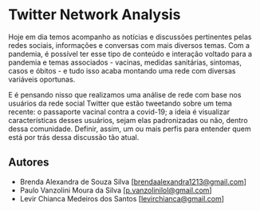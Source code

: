 # Twitter Network Analysis

Hoje em dia temos acompanho as notícias e discussões pertinentes pelas redes sociais, informações e conversas com mais diversos temas. Com a pandemia, é possível ter esse tipo de conteúdo e interação voltado para a pandemia e temas associados - vacinas, medidas sanitárias, sintomas, casos e óbitos - e tudo isso acaba montando uma rede com diversas variáveis oportunas.

E é pensando nisso que realizamos uma análise de rede com base nos usuários da rede social Twitter que estão tweetando sobre um tema recente: o passaporte vacinal contra a covid-19; a ideia é visualizar características desses usuários, sejam elas padronizadas ou não, dentro dessa comunidade. Definir, assim, um ou mais perfis para entender quem está por trás dessa discussão tão atual.

## Autores

- Brenda Alexandra de Souza Silva [brendaalexandra1213@gmail.com]
- Paulo Vanzolini Moura da Silva [p.vanzolinilol@gmail.com]
- Levir Chianca Medeiros dos Santos [levirchianca@gmail.com]
